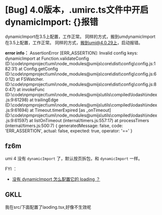 # [Bug] 4.0版本，.umirc.ts文件中开启dynamicImport: {}报错

dynamicImport在3.5上配置，工作正常。
同样的方式，搬到umdynamicImport在3.5上配置，工作正常。
同样的方式，搬到umi@4.0.29上，启动报错。

**error info：**
AssertionError [ERR_ASSERTION]: Invalid config keys: dynamicImport
at Function.validateConfig (D:\code\npmproject\umi\node_modules\@umijs\core\dist\config\config.js:182:31)
at Config.getConfig (D:\code\npmproject\umi\node_modules\@umijs\core\dist\config\config.js:60:12)
at FSWatcher.<anonymous> (D:\code\npmproject\umi\node_modules\@umijs\core\dist\config\config.js:80:47)
at invokeFunc (D:\code\npmproject\umi\node_modules\@umijs\utils\compiled\lodash\index.js:9:61298)
at trailingEdge (D:\code\npmproject\umi\node_modules\@umijs\utils\compiled\lodash\index.js:9:61694)
at Timeout.timerExpired [as _onTimeout] (D:\code\npmproject\umi\node_modules\@umijs\utils\compiled\lodash\index.js:9:61597)
at listOnTimeout (internal/timers.js:557:17)
at processTimers (internal/timers.js:500:7) {
generatedMessage: false,
code: 'ERR_ASSERTION',
actual: false,
expected: true,
operator: '=='
}

## fz6m

umi 4 没有 `dynamicImport` 了，默认按页拆包，和 `dynamicImport` 一样。

FYI ：

- [没有 dynamicImport 怎么配置它的 loading ？](https://umijs.org/docs/introduce/faq#%E6%B2%A1%E6%9C%89-dynamicimport-%E6%80%8E%E4%B9%88%E9%85%8D%E7%BD%AE%E5%AE%83%E7%9A%84-loading-)

## GKLL

我在src/下面配置了laoding.tsx,好像不生效呢
